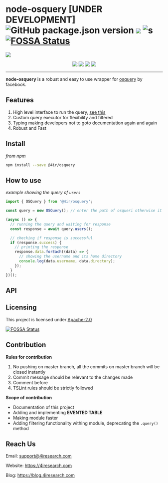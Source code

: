 # node-osquery [UNDER DEVELOPMENT] ![GitHub package.json version](https://img.shields.io/github/package-json/v/4ir/node-osquery.svg?style=popout-square) ![](https://img.shields.io/github/license/4ir/node-osquery.svg?style=popout-square) ![s](https://img.shields.io/github/issues-raw/4ir/node-osquery.svg?style=popout-square) [![FOSSA Status](https://app.fossa.io/api/projects/git%2Bgithub.com%2F4ir%2Fnode-osquery.svg?type=shield)](https://app.fossa.io/projects/git%2Bgithub.com%2F4ir%2Fnode-osquery?ref=badge_shield)
![](https://img.shields.io/github/issues-pr/4ir/node-osquery.svg?style=popout-square)

<p style="text-align: center">
<img src="https://img.shields.io/bundlephobia/min/@4ir/osquery.svg?style=popout-square"> <img src="https://img.shields.io/github/repo-size/4ir/node-osquery.svg?style=popout-square"> <img src="https://img.shields.io/github/downloads/4ir/node-osquery/total.svg?style=popout-square"> <img src="https://img.shields.io/npm/dm/@4ir/osquery.svg?style=popout-square">
</p>

------

**node-osquery** is a robust and easy to use wrapper for [osquery](https://osquery.io/) by facebook.
## Features

1. High level interface to run the query, [see this](#how-to-use)
2. Custom query executor for flexibility and filtered
3. Typing making developers not to goto documentation again and again
4. Robust and Fast

## Install

_from npm_

   ```sh
   npm install --save @4ir/osquery
   ```

## How to use

_example showing the query of `users`_

```ts
import { OSQuery } from '@4ir/osquery';

const query = new OSQuery(); // enter the path of osqueri otherwise it will use the default path

(async () => {
  // running the query and waiting for response
  const response = await query.users();

  // checking if response is successful
  if (response.success) {
    // printing the response
    response.data.forEach((data) => {
      // showing the username and its home directory
      console.log(data.username, data.directory);
    });
  }
})();

```

## API

## Licensing

This project is licensed under [Apache-2.0](https://github.com/4ir/node-osquery/blob/master/LICENSE)


[![FOSSA Status](https://app.fossa.io/api/projects/git%2Bgithub.com%2F4ir%2Fnode-osquery.svg?type=large)](https://app.fossa.io/projects/git%2Bgithub.com%2F4ir%2Fnode-osquery?ref=badge_large)

## Contribution

**Rules for contribution**
1. No pushing on master branch, all the commits on master branch will be closed instantly
2. Commit message should be relevant to the changes made
3. Comment before 
4. TSLint rules should be strictly followed

**Scope of contribution**
+ Documentation of this project
+ Adding and implementing **EVENTED TABLE**
+ Making module faster
+ Adding filtering functionality withing module, deprecating the `.query()` method

## Reach Us

Email: support@4iresearch.com

Website: https://4iresearch.com

Blog: https://blog.4iresearch.com